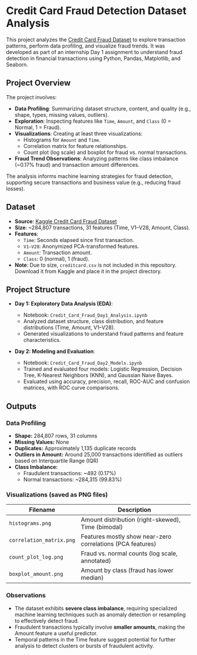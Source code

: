 # Credit Card Fraud Detection Dataset Analysis

This project analyzes the [Credit Card Fraud Dataset](https://www.kaggle.com/datasets/mlg-ulb/creditcardfraud) to explore transaction patterns, perform data profiling, and visualize fraud trends. It was developed as part of an internship Day 1 assignment to understand fraud detection in financial transactions using Python, Pandas, Matplotlib, and Seaborn.

## Project Overview

The project involves:
- **Data Profiling**: Summarizing dataset structure, content, and quality (e.g., shape, types, missing values, outliers).
- **Exploration**: Inspecting features like `Time`, `Amount`, and `Class` (0 = Normal, 1 = Fraud).
- **Visualizations**: Creating at least three visualizations:
  - Histograms for `Amount` and `Time`.
  - Correlation matrix for feature relationships.
  - Count plot (log scale) and boxplot for fraud vs. normal transactions.
- **Fraud Trend Observations**: Analyzing patterns like class imbalance (~0.17% fraud) and transaction amount differences.

The analysis informs machine learning strategies for fraud detection, supporting secure transactions and business value (e.g., reducing fraud losses).

## Dataset

- **Source**: [Kaggle Credit Card Fraud Dataset](https://www.kaggle.com/datasets/mlg-ulb/creditcardfraud)
- **Size**: ~284,807 transactions, 31 features (Time, V1–V28, Amount, Class).
- **Features**:
  - `Time`: Seconds elapsed since first transaction.
  - `V1–V28`: Anonymized PCA-transformed features.
  - `Amount`: Transaction amount.
  - `Class`: 0 (normal), 1 (fraud).
- **Note**: Due to size, `creditcard.csv` is not included in this repository. Download it from Kaggle and place it in the project directory.

## Project Structure

- **Day 1: Exploratory Data Analysis (EDA)**:
  - Notebook: `Credit_Card_Fraud_Day1_Analysis.ipynb`
  - Analyzed dataset structure, class distribution, and feature distributions (Time, Amount, V1–V28).
  - Generated visualizations to understand fraud patterns and feature characteristics.

- **Day 2: Modeling and Evaluation**:
  - Notebook: `Credit_Card_Fraud_Day2_Models.ipynb`
  - Trained and evaluated four models: Logistic Regression, Decision Tree, K-Nearest Neighbors (KNN), and Gaussian Naive Bayes.
  - Evaluated using accuracy, precision, recall, ROC-AUC and confusion matrices, with ROC curve comparisons.

## Outputs

### Data Profiling
- **Shape:** 284,807 rows, 31 columns  
- **Missing Values:** None  
- **Duplicates:** Approximately 1,135 duplicate records  
- **Outliers in Amount:** Around 25,000 transactions identified as outliers based on Interquartile Range (IQR)  
- **Class Imbalance:**  
  - Fraudulent transactions: ~492 (0.17%)  
  - Normal transactions: ~284,315 (99.83%)  

### Visualizations (saved as PNG files)

| Filename             | Description                                      |
| -------------------- | ------------------------------------------------|
| `histograms.png`     | Amount distribution (right-skewed), Time (bimodal) |
| `correlation_matrix.png` | Features mostly show near-zero correlations (PCA features) |
| `count_plot_log.png` | Fraud vs. normal counts (log scale, annotated)  |
| `boxplot_amount.png` | Amount by class (fraud has lower median)         |

### Observations
- The dataset exhibits **severe class imbalance**, requiring specialized machine learning techniques such as anomaly detection or resampling to effectively detect fraud.  
- Fraudulent transactions typically involve **smaller amounts**, making the Amount feature a useful predictor.  
- Temporal patterns in the Time feature suggest potential for further analysis to detect clusters or bursts of fraudulent activity.
